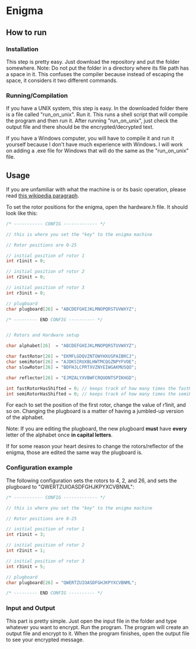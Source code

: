 # Enigma
## How to run
### Installation
This step is pretty easy. Just download the repository and put the folder somewhere.
Note: Do not put the folder in a directory where its file path has a space in it. This confuses the compiler because instead of escaping the space, it considers it two different commands.

### Running/Compilation
If you have a UNIX system, this step is easy. In the downloaded folder there is a file called "run_on_unix". Run it. This runs a shell script that will compile the program and then run it. After running "run_on_unix", just check the output file and there should be the encrypted/decrypted text.

If you have a Windows computer, you will have to compile it and run it yourself because I don't have much experience with Windows. I will work on adding a .exe file for Windows that will do the same as the "run_on_unix" file.

## Usage
If you are unfamiliar with what the machine is or its basic operation, please read [this wikipedia paragraph](https://en.wikipedia.org/wiki/Enigma_machine#Basic_operation).

To set the rotor positions for the enigma, open the hardware.h file. It should look like this:
```c
/* ----------- CONFIG ------------- */

// this is where you set the "key" to the enigma machine

// Rotor positions are 0-25

// initial position of rotor 1
int r1init = 0;

// initial position of rotor 2
int r2init = 0;

// initial position of rotor 3
int r3init = 0;

// plugboard
char plugboard[26] = "ABCDEFGHIJKLMNOPQRSTUVWXYZ";

/* --------- END CONFIG ---------- */


// Rotors and Hardware setup

char alphabet[26]  = "ABCDEFGHIJKLMNOPQRSTUVWXYZ";

char fastRotor[26] = "EKMFLGDQVZNTOWYHXUSPAIBRCJ";
char semiRotor[26] = "AJDKSIRUXBLHWTMCQGZNPYFVOE";
char slowRotor[26] = "BDFHJLCPRTXVZNYEIWGAKMUSQO";

char reflector[26] = "EJMZALYXVBWFCRQUONTSPIKHGD";

int fastRotorHasShifted = 0; // keeps track of how many times the fastRotor has been shifted
int semiRotorHasShifted = 0; // keeps track of how many times the semiRotor has been shifted
```
For each to set the position of the first rotor, change the value of r1init, and so on.
Changing the plugboard is a matter of having a jumbled-up version of the alphabet. 

Note: If you are editing the plugboard, the new plugboard **must** have **every** letter of the alphabet once **in capital letters**.

If for some reason your heart desires to change the rotors/reflector of the enigma, those are edited the same way the plugboard is.

### Configuration example
The following configuration sets the rotors to 4, 2, and 26, and sets the plugboard to "QWERTZUIOASDFGHJKPYXCVBNML":
```c
/* ----------- CONFIG ------------- */

// this is where you set the "key" to the enigma machine

// Rotor positions are 0-25

// initial position of rotor 1
int r1init = 3;

// initial position of rotor 2
int r2init = 1;

// initial position of rotor 3
int r3init = 5;

// plugboard
char plugboard[26] = "QWERTZUIOASDFGHJKPYXCVBNML";

/* --------- END CONFIG ---------- */
```

### Input and Output
This part is pretty simple. Just open the input file in the folder and type whatever you want to encrypt. Run the program. The program will create an output file and encrypt to it. When the program finishes, open the output file to see your encrypted message.
